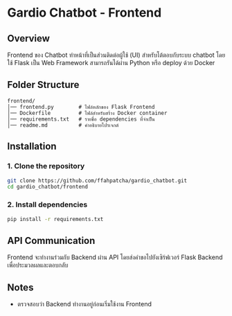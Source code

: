 # Gardio Chatbot - Frontend

## Overview
Frontend ของ Chatbot ทำหน้าที่เป็นส่วนติดต่อผู้ใช้ (UI) สำหรับโต้ตอบกับระบบ chatbot โดยใช้ Flask เป็น Web Framework สามารถรันได้ผ่าน Python หรือ deploy ด้วย Docker

## Folder Structure
```
frontend/
│── frontend.py        # ไฟล์หลักของ Flask Frontend
│── Dockerfile         # ไฟล์สำหรับสร้าง Docker container
│── requirements.txt   # รายชื่อ dependencies ที่จำเป็น
│── readme.md          # คำอธิบายโปรเจกต์
```

## Installation
### 1. Clone the repository
```bash
git clone https://github.com/ffahpatcha/gardio_chatbot.git
cd gardio_chatbot/frontend
```

### 2. Install dependencies
```bash
pip install -r requirements.txt
```

## API Communication
Frontend จะทำงานร่วมกับ Backend ผ่าน API โดยส่งคำขอไปยังเซิร์ฟเวอร์ Flask Backend เพื่อประมวลผลและตอบกลับ

## Notes
- ตรวจสอบว่า Backend ทำงานอยู่ก่อนเริ่มใช้งาน Frontend


